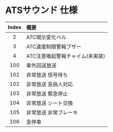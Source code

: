 # ATSサウンド 仕様

|Index|概要|
|:--:|:--|
|2|ATC現示変化ベル|
|3|ATC速度制限警報ブザー|
|4|ATC注意喚起警報チャイム(未実装)|
|100|車外回送放送|
|101|非常放送 信号待ち|
|102|非常放送 急病人対応|
|103|非常放送 緊急停止|
|104|非常放送 シート交換|
|105|非常放送 非常ブレーキ|
|106|急停車|